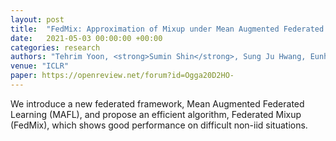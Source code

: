```yaml
---
layout: post
title:  "FedMix: Approximation of Mixup under Mean Augmented Federated Learning"
date:   2021-05-03 00:00:00 +00:00
categories: research
authors: "Tehrim Yoon, <strong>Sumin Shin</strong>, Sung Ju Hwang, Eunho Yang"
venue: "ICLR"
paper: https://openreview.net/forum?id=Ogga20D2HO-
---
```

We introduce a new federated framework, Mean Augmented Federated Learning (MAFL), and propose an efficient algorithm, Federated Mixup (FedMix), which shows good performance on difficult non-iid situations.